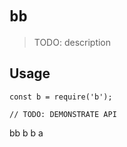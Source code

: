 # `bb`

> TODO: description

## Usage

```
const b = require('b');

// TODO: DEMONSTRATE API
```

bb
b
b
a
